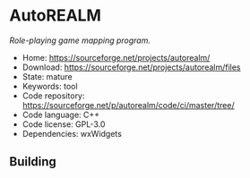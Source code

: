 # AutoREALM

_Role-playing game mapping program._

- Home: https://sourceforge.net/projects/autorealm/
- Download: https://sourceforge.net/projects/autorealm/files
- State: mature
- Keywords: tool
- Code repository: https://sourceforge.net/p/autorealm/code/ci/master/tree/
- Code language: C++
- Code license: GPL-3.0
- Dependencies: wxWidgets

## Building

